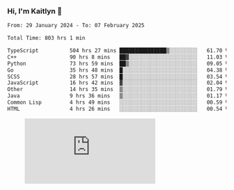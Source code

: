 ### Hi, I'm Kaitlyn 👋
<!--START_SECTION:waka-->

```txt
From: 29 January 2024 - To: 07 February 2025

Total Time: 803 hrs 1 min

TypeScript          504 hrs 27 mins ███████████████▒░░░░░░░░░   61.70 %
C++                 90 hrs 8 mins   ██▓░░░░░░░░░░░░░░░░░░░░░░   11.03 %
Python              73 hrs 59 mins  ██▒░░░░░░░░░░░░░░░░░░░░░░   09.05 %
Go                  35 hrs 48 mins  █░░░░░░░░░░░░░░░░░░░░░░░░   04.38 %
SCSS                28 hrs 57 mins  █░░░░░░░░░░░░░░░░░░░░░░░░   03.54 %
JavaScript          16 hrs 42 mins  ▓░░░░░░░░░░░░░░░░░░░░░░░░   02.04 %
Other               14 hrs 35 mins  ▒░░░░░░░░░░░░░░░░░░░░░░░░   01.79 %
Java                9 hrs 36 mins   ▒░░░░░░░░░░░░░░░░░░░░░░░░   01.17 %
Common Lisp         4 hrs 49 mins   ░░░░░░░░░░░░░░░░░░░░░░░░░   00.59 %
HTML                4 hrs 26 mins   ░░░░░░░░░░░░░░░░░░░░░░░░░   00.54 %
```

<!--END_SECTION:waka-->

<figure><embed src="https://wakatime.com/share/@018d58bc-3d22-46c9-b2d7-4ed36fb8172d/243b5d9b-77cd-4133-89ff-dcc8f225fa18.svg"></embed></figure>
